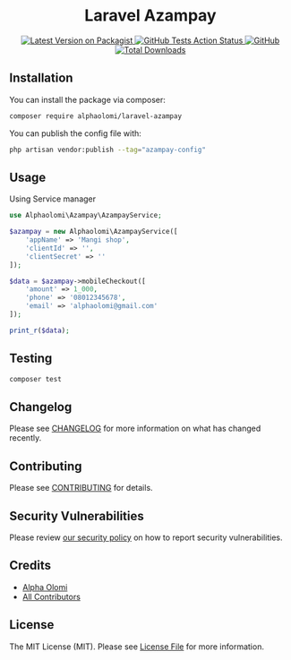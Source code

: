 <div align="center"><h1>Laravel Azampay</h1><a href="https://packagist.org/packages/alphaolomi/laravel-azampay">
<img src="https://img.shields.io/packagist/v/alphaolomi/laravel-azampay.svg?style=flat-square" alt="Latest Version on Packagist">
</a><a href="https://github.com/alphaolomi/laravel-azampay/actions?query=workflow%3Arun-tests+branch%3Amain">
<img src="https://img.shields.io/github/workflow/status/alphaolomi/laravel-azampay/run-tests?label=tests" alt="GitHub Tests Action Status">
</a><a href='https://github.com/alphaolomi/laravel-azampay/actions?query=workflow%3A"Fix+PHP+code+style+issues"+branch%3Amain'>
<img src="https://img.shields.io/github/workflow/status/alphaolomi/laravel-azampay/Fix%20PHP%20code%20style%20issues?label=code%20style" alt=GitHub Code Style Action Status">
</a><a href="https://packagist.org/packages/alphaolomi/laravel-azampay">
<img src="https://img.shields.io/packagist/dt/alphaolomi/laravel-azampay.svg?style=flat-square" alt="Total Downloads">
</a>
</div>

## Installation

You can install the package via composer:

```bash
composer require alphaolomi/laravel-azampay
```

You can publish the config file with:

```bash
php artisan vendor:publish --tag="azampay-config"
```

## Usage

Using Service manager

```php
use Alphaolomi\Azampay\AzampayService;

$azampay = new Alphaolomi\AzampayService([
    'appName' => 'Mangi shop',
    'clientId' => '',
    'clientSecret' => ''
]);

$data = $azampay->mobileCheckout([
    'amount' => 1_000,
    'phone' => '08012345678',
    'email' => 'alphaolomi@gmail.com'
]);

print_r($data);
```

## Testing

```bash
composer test
```

## Changelog

Please see [CHANGELOG](CHANGELOG.md) for more information on what has changed recently.

## Contributing

Please see [CONTRIBUTING](CONTRIBUTING.md) for details.

## Security Vulnerabilities

Please review [our security policy](../../security/policy) on how to report security vulnerabilities.

## Credits

-   [Alpha Olomi](https://github.com/alphaolomi)
-   [All Contributors](../../contributors)

## License

The MIT License (MIT). Please see [License File](LICENSE.md) for more information.
